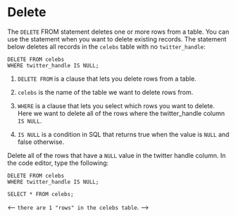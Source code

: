 # Delete

The `DELETE` FROM statement deletes one or more rows from a table. You can use the statement when you want to delete existing records. The statement below deletes all records in the `celebs` table with no `twitter_handle`:

```
DELETE FROM celebs 
WHERE twitter_handle IS NULL;
```
1. `DELETE FROM` is a clause that lets you delete rows from a table.

2. `celebs` is the name of the table we want to delete rows from.

3. `WHERE` is a clause that lets you select which rows you want to delete. Here we want to delete all of the rows where the twitter_handle column `IS NULL`.

4. `IS NULL` is a condition in SQL that returns true when the value is `NULL` and false otherwise.


Delete all of the rows that have a `NULL` value in the twitter handle column. In the code editor, type the following:

```
DELETE FROM celebs 
WHERE twitter_handle IS NULL;
 
SELECT * FROM celebs; 
```
<-- `there are 1 "rows" in the celebs table`. -->